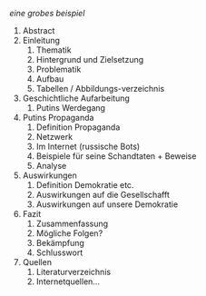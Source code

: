 *eine grobes beispiel*

1. Abstract 
2. Einleitung 
    1. Thematik 
    2. Hintergrund und Zielsetzung 
    3. Problematik 
    4. Aufbau 
    5. Tabellen / Abbildungs-verzeichnis 
3. Geschichtliche Aufarbeitung 
    1. Putins Werdegang
5. Putins Propaganda 
    1. Definition Propaganda 
    2. Netzwerk 
    3. Im Internet (russische Bots) 
    4. Beispiele für seine Schandtaten + Beweise 
    5. Analyse 
6. Auswirkungen  
    1. Definition Demokratie etc. 
    2. Auswirkungen auf die Gesellschafft  
    3. Auswirkungen auf unsere Demokratie 
7. Fazit
    1. Zusammenfassung 
    2. Mögliche Folgen? 
    3. Bekämpfung 
    4. Schlusswort 
8. Quellen 
    1. Literaturverzeichnis 
    2. Internetquellen... 
